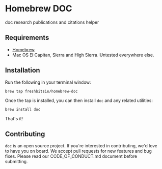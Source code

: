 Homebrew DOC
============

doc research publications and citations helper

## Requirements

* [Homebrew](https://github.com/Homebrew/brew)
* Mac OS El Capitan, Sierra and High Sierra. Untested everywhere else.

## Installation

Run the following in your terminal window:

    brew tap freshbitsio/homebrew-doc

Once the tap is installed, you can then install `doc` and any related utilities:

    brew install doc

That's it!

## Contributing

`doc` is an open source project. If you're interested in contributing, we'd love to
have you on board. We accept pull requests for new features and bug fixes. Please
read our CODE_OF_CONDUCT.md document before submitting.

